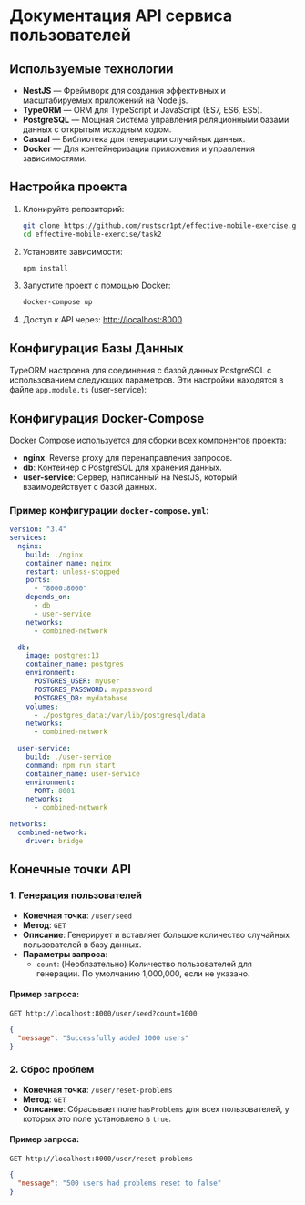 # Документация API сервиса пользователей

## Используемые технологии

- **NestJS** — Фреймворк для создания эффективных и масштабируемых приложений на Node.js.
- **TypeORM** — ORM для TypeScript и JavaScript (ES7, ES6, ES5).
- **PostgreSQL** — Мощная система управления реляционными базами данных с открытым исходным кодом.
- **Casual** — Библиотека для генерации случайных данных.
- **Docker** — Для контейнеризации приложения и управления зависимостями.

## Настройка проекта

1. Клонируйте репозиторий:
    ```bash
    git clone https://github.com/rustscr1pt/effective-mobile-exercise.git
    cd effective-mobile-exercise/task2
    ```
2. Установите зависимости:
    ```bash
    npm install
    ```
3. Запустите проект с помощью Docker:
    ```bash
    docker-compose up
    ```
4. Доступ к API через: [http://localhost:8000](http://localhost:8000)

## Конфигурация Базы Данных

TypeORM настроена для соединения с базой данных PostgreSQL с использованием следующих параметров. Эти настройки находятся в файле `app.module.ts` (user-service):


## Конфигурация Docker-Compose

Docker Compose используется для сборки всех компонентов проекта:

- **nginx**: Reverse proxy для перенаправления запросов.
- **db**: Контейнер с PostgreSQL для хранения данных.
- **user-service**: Сервер, написанный на NestJS, который взаимодействует с базой данных.

### Пример конфигурации `docker-compose.yml`:

```yaml
version: "3.4"
services:
  nginx:
    build: ./nginx
    container_name: nginx
    restart: unless-stopped
    ports:
      - "8000:8000"
    depends_on:
      - db
      - user-service
    networks:
      - combined-network

  db:
    image: postgres:13
    container_name: postgres
    environment:
      POSTGRES_USER: myuser
      POSTGRES_PASSWORD: mypassword
      POSTGRES_DB: mydatabase
    volumes:
      - ./postgres_data:/var/lib/postgresql/data
    networks:
      - combined-network

  user-service:
    build: ./user-service
    command: npm run start
    container_name: user-service
    environment:
      PORT: 8001
    networks:
      - combined-network

networks:
  combined-network:
    driver: bridge
```

## Конечные точки API

### 1. Генерация пользователей

- **Конечная точка**: `/user/seed`
- **Метод**: `GET`
- **Описание**: Генерирует и вставляет большое количество случайных пользователей в базу данных.
- **Параметры запроса**:
    - `count`: (Необязательно) Количество пользователей для генерации. По умолчанию 1,000,000, если не указано.

#### Пример запроса:

```http
GET http://localhost:8000/user/seed?count=1000
```
```json
{
  "message": "Successfully added 1000 users"
}
```

### 2. Сброс проблем

- **Конечная точка**: `/user/reset-problems`
- **Метод**: `GET`
- **Описание**: Сбрасывает поле `hasProblems` для всех пользователей, у которых это поле установлено в `true`.

#### Пример запроса:

```http
GET http://localhost:8000/user/reset-problems
```
```json
{
  "message": "500 users had problems reset to false"
}
```
